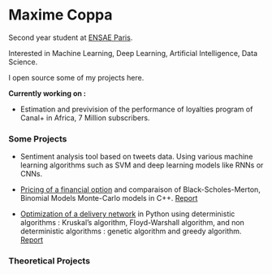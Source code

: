 # Maxime Coppa 

Second year student at [ENSAE Paris](https://www.ensae.fr/en).

Interested in Machine Learning, Deep Learning, Artificial Intelligence, Data Science.

I open source some of my projects here.

__Currently working on :__

- Estimation and previvision of the performance of loyalties program of Canal+ in Africa, 7 Million subscribers.



### Some Projects

- Sentiment analysis tool based on tweets data. Using various machine learning algorithms such as SVM and deep learning models like
RNNs or CNNs.

- [Pricing of a financial option](https://github.com/MaxCoppa/Option-pricing-project) and comparaison of Black-Scholes-Merton, Binomial Models Monte-Carlo models  in C++. [Report](https://github.com/MaxCoppa/Option-pricing-project/blob/main/C%2B%2B%20project%20report.pdf)

- [Optimization of a delivery network](https://github.com/MaxCoppa/Transportation-network-project) in Python using deterministic algorithms : Kruskal’s algorithm, Floyd-Warshall algorithm, and non deterministic algorithms : genetic algorithm and greedy algorithm. [Report]()

### Theoretical Projects 

